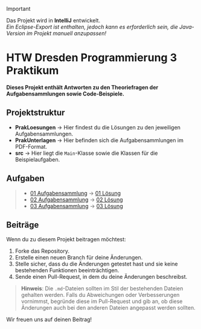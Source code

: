> [!IMPORTANT]
> Das Projekt wird in **IntelliJ** entwickelt.\
> *Ein Eclipse-Export ist enthalten, jedoch kann es erforderlich sein, die Java-Version im Projekt manuell anzupassen!*

# HTW Dresden Programmierung 3 Praktikum
**Dieses Projekt enthält Antworten zu den Theoriefragen der Aufgabensammlungen sowie Code-Beispiele.**

## Projektstruktur
* **PrakLoesungen** &rarr; Hier findest du die Lösungen zu den jeweiligen Aufgabensammlungen.
* **PrakUnterlagen** &rarr; Hier befinden sich die Aufgabensammlungen im PDF-Format.
* **src** &rarr; Hier liegt die `Main`-Klasse sowie die Klassen für die Beispielaufgaben.

## Aufgaben
> * [01 Aufgabensammlung](PrakUnterlagen/01%20Aufgabensammlung.pdf) &rarr; [01 Lösung](PrakLoesungen/01%20Loesung.md)
> * [02 Aufgabensammlung](PrakUnterlagen/02%20Aufgabensammlung.pdf) &rarr; [02 Lösung](PrakLoesungen/02%20Loesung.md)
> * [03 Aufgabensammlung](PrakUnterlagen/03%20Aufgabensammlung.pdf) &rarr; [03 Lösung](PrakLoesungen/03%20Loesung.md)

## Beiträge
Wenn du zu diesem Projekt beitragen möchtest:
1. Forke das Repository.
2. Erstelle einen neuen Branch für deine Änderungen.
3. Stelle sicher, dass du die Änderungen getestet hast und sie keine bestehenden Funktionen beeinträchtigen.
4. Sende einen Pull-Request, in dem du deine Änderungen beschreibst.

> **Hinweis**: Die `.md`-Dateien sollten im Stil der bestehenden Dateien gehalten werden. Falls du Abweichungen oder Verbesserungen vornimmst, begründe diese im Pull-Request und gib an, ob diese Änderungen auch bei den anderen Dateien angepasst werden sollten.

Wir freuen uns auf deinen Beitrag!



